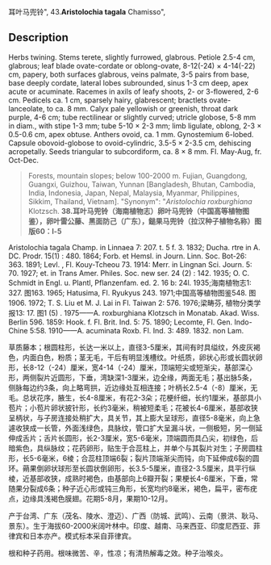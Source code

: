 耳叶马兜铃",
43.**Aristolochia tagala** Chamisso",

## Description
Herbs twining. Stems terete, slightly furrowed, glabrous. Petiole 2.5-4 cm, glabrous; leaf blade ovate-cordate or oblong-ovate, 8-12(-24) × 4-14(-22) cm, papery, both surfaces glabrous, veins palmate, 3-5 pairs from base, base deeply cordate, lateral lobes subrounded, sinus 1-3 cm deep, apex acute or acuminate. Racemes in axils of leafy shoots, 2- or 3-flowered, 2-6 cm. Pedicels ca. 1 cm, sparsely hairy, glabrescent; bractlets ovate-lanceolate, to ca. 8 mm. Calyx pale yellowish or greenish, throat dark purple, 4-6 cm; tube rectilinear or slightly curved; utricle globose, 5-8 mm in diam., with stipe 1-3 mm; tube 5-10 × 2-3 mm; limb ligulate, oblong, 2-3 × 0.5-0.6 cm, apex obtuse. Anthers ovoid, ca. 1 mm. Gynostemium 6-lobed. Capsule obovoid-globose to ovoid-cylindric, 3.5-5 × 2-3.5 cm, dehiscing acropetally. Seeds triangular to subcordiform, ca. 8 × 8 mm. Fl. May-Aug, fr. Oct-Dec.

> Forests, mountain slopes; below 100-2000 m. Fujian, Guangdong, Guangxi, Guizhou, Taiwan, Yunnan [Bangladesh, Bhutan, Cambodia, India, Indonesia, Japan, Nepal, Malaysia, Myanmar, Philippines, Sikkim, Thailand, Vietnam].
  "Synonym": "*Aristolochia* *roxburghiana* Klotzsch.
**38.耳叶马兜铃（海南植物志）卵叶马兜铃（中国高等植物图鉴），卵叶雷公藤、黑面防己（广东），鎚果马兜铃（拉汉种子植物名称）图版60：l-5**

Aristolochia tagala Champ. in Linnaea 7: 207. t. 5 f. 3. 1832; Ducha. rtre in A. DC. Prodr. 15(1) : 480. 1864; Forb. et Hemsl. in Journ. Linn. Soc. Bot-26: 363. 1891; Levl. , Fl. Kouy-Tcheou 73. 1914: Merr. in Lingnan Sci. Journ. 5: 70. 1927; et. in Trans Amer. Philes. Soc. new ser. 24 (2) : 142. 1935; O. C. Schmidt in Engl. u. Plantl, Pflanzenfam. ed. 2. 16 b: 24l. 1935;海南植物志1: 327. 图163. 1965; Hatusima, Fl. Ryukyus 243. 1971;中国高等植物图鉴548. 图1906. 1972; T. S. Liu et M. J. Lai in Fl. Taiwan 2: 576. 1976;梁畴芬, 植物分类学报13: 17. 图1 (5) . 1975——A. roxburghiana Klotzsch in Monatab. Akad. Wiss. Berlin 596. 1859: Hook. f. Fl. Brit. Ind. 5: 75. 1890; Lecomte, Fl. Gen. Indo-Chine 5:58. 1910——A. acuminata Roxb. Fl. Ind. 3: 489. 1832. non Lam.

草质藤本；根圆柱形，长达一米以上，直径3-5厘米，其间有时具缢纹，外皮灰褐色，内面白色，粉质；茎无毛，干后有明显浅槽纹。叶纸质，卵状心形或长圆状卵形，长8-12（-24）厘米，宽4-14（-24）厘米，顶端短尖或短渐尖，基部深心形，两侧裂片近圆形，下垂，湾缺深1-3厘米，边全缘，两面无毛；基出脉5条，侧脉每边约3条，向上略弯拱，近边缘处互相连接；叶柄长2.5-4（-8）厘米，无毛。总状花序，腋生，长4-8厘米，有花2-3朵；花梗纤细，长约1厘米，基部具小苞片；小苞片卵状披针形，长约3毫米，稍被短柔毛；花被长4-6厘米，基部收狭呈柄状，与子房连接处稍扩大，具关节，其上膨大呈球形，直径5-8毫米，向上急遽收狭成一长管，外面浅绿色，具脉纹，管口扩大呈漏斗状，一侧极短，另一侧延伸成舌片；舌片长圆形，长2-3厘米，宽5-6毫米，顶端圆而具凸尖，初绿色，后暗紫色，具纵脉纹；花药卵形，贴生于合蕊柱上，并单个与其裂片对生；子房圆柱形，长5-6毫米，6棱；合蕊柱顶端6裂；裂片顶端渐尖而钝，向下延伸成6裂的圆环。蒴果倒卵状球形至长圆状倒卵形，长3.5-5厘米，直径2-3.5厘米，具平行纵棱，近基部收狭，成熟时褐色，由基部向上6瓣开裂；果梗长4-6厘米，下垂，常随果分裂成6条；种子近心形或钝三角形，长宽均约8毫米，褐色，扁平，密布疣点，边缘具浅褐色膜翅。花期5-8月，果期10-12月。

产于台湾、广东（茂名、陵水、澄迈）、广西（防城、武鸣）、云南（景洪、耿马、景东）。生于海拔60-2000米阔叶林中。印度、越南、马来西亚、印度尼西亚、菲律宾和日本亦产。模式标本采自菲律宾。

根和种子药用。根味微苦、辛，性凉；有清热解毒之效。种子治喉炎。
